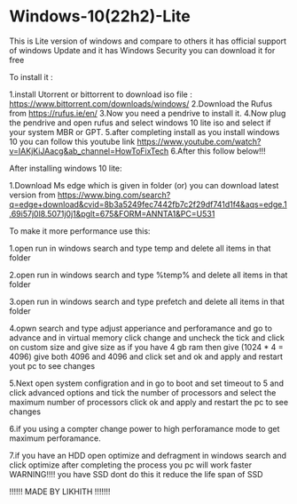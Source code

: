 # Windows-10(22h2)-Lite

This is Lite version of windows and compare to others it has official support of windows Update
and it has Windows Security you can download it for free

To install it :

1.install Utorrent or bittorrent to download iso file : https://www.bittorrent.com/downloads/windows/
2.Download the Rufus from https://rufus.ie/en/
3.Now you need a pendrive to install it.
4.Now plug the pendrive and open rufus and select windows 10 lite iso and select if your system MBR or GPT.
5.after completing install as you install windows 10 you can follow this youtube link https://www.youtube.com/watch?v=IAKjKiJAacg&ab_channel=HowToFixTech
6.After this follow below!!!

After installing windows 10 lite:

1.Download Ms edge which is given in folder (or) you can download latest version from https://www.bing.com/search?q=edge+download&cvid=8b3a5249fec7442fb7c2f29df741d1f4&aqs=edge.1.69i57j0l8.5071j0j1&pglt=675&FORM=ANNTA1&PC=U531





To make it more performance use this:

1.open run in windows search and type temp and delete all items in that folder

2.open run in windows search and type %temp% and delete all items in that folder

3.open run in windows search and type prefetch and delete all items in that folder

4.opwn search and type adjust apperiance and perforamance and go to advance and in virtual memory click change and uncheck the tick and click on custom size and give    size as if you have 4 gb ram then give (1024 * 4 = 4096) give both 4096 and 4096 and click set and ok and apply and restart yout pc to see changes

5.Next open system configration and in go to boot and set timeout to 5 and click advanced options and tick the number of processors and select the maximum number of processors click ok and apply and restart the pc to see changes

6.if you using a compter change power to high perforamance mode to get maximum perforamance.

7.if you have an HDD open optimize and defragment in windows search and click optimize after completing the process you pc will work faster
   WARNING!!!! you have SSD dont do this it reduce the life span of SSD

!!!!!! MADE BY LIKHITH !!!!!!!
